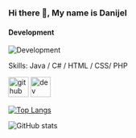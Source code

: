 ### Hi there 👋, My name is Danijel
#### Development
![Development](https://arturssmirnovs.github.io/github-profile-readme-generator/images/banner.png)



Skills: Java / C# / HTML / CSS/ PHP


[<img src='https://cdn.jsdelivr.net/npm/simple-icons@3.0.1/icons/github.svg' alt='github' height='40'>](https://github.com/As-Itachi)  [<img src='https://cdn.jsdelivr.net/npm/simple-icons@3.0.1/icons/dev-dot-to.svg' alt='dev' height='40'>](https://dev.to/asitachi)  

[![Top Langs](https://github-readme-stats.vercel.app/api/top-langs/?username=As-Itachi)](https://github.com/anuraghazra/github-readme-stats)

![GitHub stats](https://github-readme-stats.vercel.app/api?username=As-Itachi&show_icons=true)  


